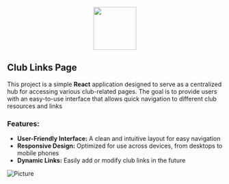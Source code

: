 <div align="center">
  <a href="mailto:osca@univ-annaba.dz"><img src="https://github.com/user-attachments/assets/833ef5a7-5708-43a9-a3e2-ef1eaaa45875" width="100"/></a>
</div>


## Club Links Page

This project is a simple **React** application designed to serve as a centralized hub for accessing various club-related pages. The goal is to provide users with an easy-to-use interface that allows quick navigation to different club resources and links

### Features:
- **User-Friendly Interface:** A clean and intuitive layout for easy navigation
- **Responsive Design:** Optimized for use across devices, from desktops to mobile phones
- **Dynamic Links:** Easily add or modify club links in the future

![Picture](https://github.com/user-attachments/assets/546e0838-d32b-46b5-bbd1-9ba73b3705f6)
